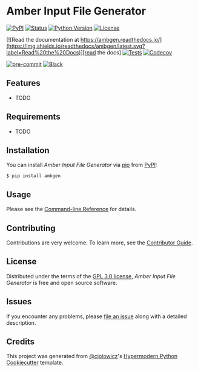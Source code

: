 # Amber Input File Generator

[![PyPI](https://img.shields.io/pypi/v/ambgen.svg)][pypi_]
[![Status](https://img.shields.io/pypi/status/ambgen.svg)][status]
[![Python Version](https://img.shields.io/pypi/pyversions/ambgen)][python version]
[![License](https://img.shields.io/pypi/l/ambgen)][license]

[![Read the documentation at https://ambgen.readthedocs.io/](https://img.shields.io/readthedocs/ambgen/latest.svg?label=Read%20the%20Docs)][read the docs]
[![Tests](https://github.com/tclick/ambgen/workflows/Tests/badge.svg)][tests]
[![Codecov](https://codecov.io/gh/tclick/ambgen/branch/main/graph/badge.svg)][codecov]

[![pre-commit](https://img.shields.io/badge/pre--commit-enabled-brightgreen?logo=pre-commit&logoColor=white)][pre-commit]
[![Black](https://img.shields.io/badge/code%20style-black-000000.svg)][black]

[pypi_]: https://pypi.org/project/ambgen/
[status]: https://pypi.org/project/ambgen/
[python version]: https://pypi.org/project/ambgen
[read the docs]: https://ambgen.readthedocs.io/
[tests]: https://github.com/tclick/ambgen/actions?workflow=Tests
[codecov]: https://app.codecov.io/gh/tclick/ambgen
[pre-commit]: https://github.com/pre-commit/pre-commit
[black]: https://github.com/psf/black

## Features

- TODO

## Requirements

- TODO

## Installation

You can install _Amber Input File Generator_ via [pip] from [PyPI]:

```console
$ pip install ambgen
```

## Usage

Please see the [Command-line Reference] for details.

## Contributing

Contributions are very welcome.
To learn more, see the [Contributor Guide].

## License

Distributed under the terms of the [GPL 3.0 license][license],
_Amber Input File Generator_ is free and open source software.

## Issues

If you encounter any problems,
please [file an issue] along with a detailed description.

## Credits

This project was generated from [@cjolowicz]'s [Hypermodern Python Cookiecutter] template.

[@cjolowicz]: https://github.com/cjolowicz
[pypi]: https://pypi.org/
[hypermodern python cookiecutter]: https://github.com/cjolowicz/cookiecutter-hypermodern-python
[file an issue]: https://github.com/tclick/ambgen/issues
[pip]: https://pip.pypa.io/

<!-- github-only -->

[license]: https://github.com/tclick/ambgen/blob/main/LICENSE
[contributor guide]: https://github.com/tclick/ambgen/blob/main/CONTRIBUTING.md
[command-line reference]: https://ambgen.readthedocs.io/en/latest/usage.html
